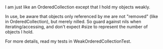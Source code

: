 I am just like an OrderedCollection except that I hold my objects weakly.

In use, be aware that objects only referenced by me are not "removed" (like in OrderedCollection), but merely nilled. So guard against nils when iterating/accessing, and don't expect #size to represent the number of objects I hold. 

For more details, read my tests in WeakOrderedCollectionTest. 